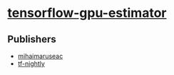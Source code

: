 # [tensorflow-gpu-estimator](https://pypi.org/project/tensorflow-gpu-estimator)



## Publishers
- [mihaimaruseac](https://pypi.org/user/mihaimaruseac)
- [tf-nightly](https://pypi.org/user/tf-nightly)

